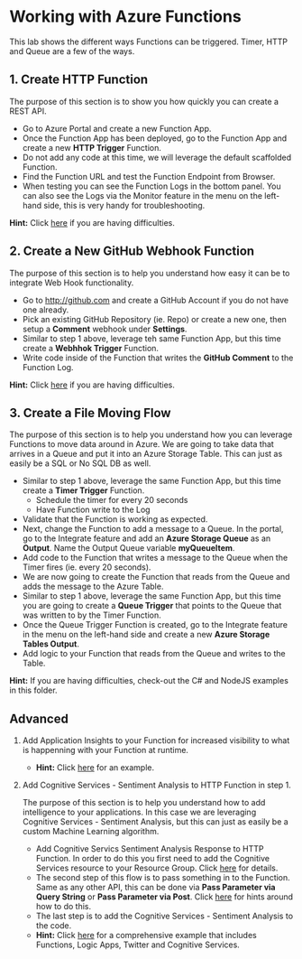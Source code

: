 # Working with Azure Functions

This lab shows the different ways Functions can be triggered. Timer, HTTP and Queue are a few of the ways.

## 1. Create HTTP Function

The purpose of this section is to show you how quickly you can create a REST API.

- Go to Azure Portal and create a new Function App.
- Once the Function App has been deployed, go to the Function App and create a new **HTTP Trigger** Function.
- Do not add any code at this time, we will leverage the default scaffolded Function.
- Find the Function URL and test the Function Endpoint from Browser.
- When testing you can see the Function Logs in the bottom panel. You can also see the Logs via the Monitor feature in the menu on the left-hand side, this is very handy for troubleshooting.

**Hint:** Click [here](https://docs.microsoft.com/en-us/azure/azure-functions/functions-create-first-azure-function) if you are having difficulties.

## 2. Create a New GitHub Webhook Function

The purpose of this section is to help you understand how easy it can be to integrate Web Hook functionality.

- Go to http://github.com and create a GitHub Account if you do not have one already.
- Pick an existing GitHub Repository (ie. Repo) or create a new one, then setup a **Comment** webhook under **Settings**.
- Similar to step 1 above, leverage teh same Function App, but this time create a **Webhhok Trigger** Function.
- Write code inside of the Function that writes the **GitHub Comment** to the Function Log.

**Hint:** Click [here](https://docs.microsoft.com/en-us/azure/azure-functions/functions-create-github-webhook-triggered-function) if you are having difficulties.

## 3. Create a File Moving Flow

The purpose of this section is to help you understand how you can leverage Functions to move data around in Azure. We are going to take data that arrives in a Queue and put it into an Azure Storage Table. This can just as easily be a SQL or No SQL DB as well.

- Similar to step 1 above, leverage the same Function App, but this time create a **Timer Trigger** Function.
	* Schedule the timer for every 20 seconds
	* Have Function write to the Log
- Validate that the Function is working as expected.
- Next, change the Function to add a message to a Queue. In the portal, go to the Integrate feature and add an **Azure Storage Queue** as an **Output**. Name the Output Queue variable **myQueueItem**.
- Add code to the Function that writes a message to the Queue when the Timer fires (ie. every 20 seconds).
- We are now going to create the Function that reads from the Queue and adds the message to the Azure Table.
- Similar to step 1 above, leverage the same Function App, but this time you are going to create a **Queue Trigger** that points to the Queue that was written to by the Timer Function.
- Once the Queue Trigger Function is created, go to the Integrate feature in the menu on the left-hand side and create a new **Azure Storage Tables Output**.
- Add logic to your Function that reads from the Queue and writes to the Table.

**Hint:** If you are having difficulties, check-out the C# and NodeJS examples in this folder.

## Advanced

1. Add Application Insights to your Function for increased visibility to what is happenning with your Function at runtime.
	- **Hint:** Click [here](https://blogs.msdn.microsoft.com/appserviceteam/2017/05/10/application-insights-integration-with-functions-now-in-preview/) for an example.
2. Add Cognitive Services - Sentiment Analysis to HTTP Function in step 1.

	The purpose of this section is to help you understand how to add intelligence to your applications. In this case we are leveraging Cognitive Services - Sentiment Analysis, but this can just as easily be a custom Machine Learning algorithm.

	- Add Cognitive Servics Sentiment Analysis Response to HTTP Function. In order to do this you first need to add the Cognitive Services resource to your Resource Group. Click [here](https://docs.microsoft.com/en-us/azure/cognitive-services/cognitive-services-apis-create-account) for details.
	- The second step of this flow is to pass something in to the Function. Same as any other API, this can be done via **Pass Parameter via Query String** or **Pass Parameter via Post**. Click [here](https://docs.microsoft.com/en-us/azure/azure-functions/functions-create-serverless-api) for hints around how to do this.
	- The last step is to add the Cognitive Services - Sentiment Analysis to the code.
	- **Hint:** Click [here](https://docs.microsoft.com/en-us/azure/azure-functions/functions-twitter-email) for a comprehensive example that includes Functions, Logic Apps, Twitter and Cognitive Services.
 